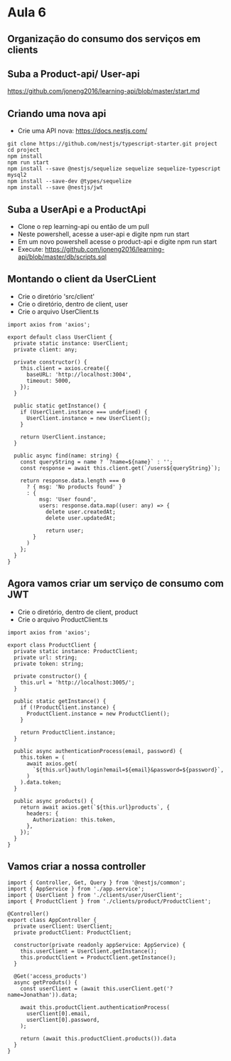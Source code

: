 # Aula 6

## Organização do consumo dos serviços em clients

## Suba a Product-api/ User-api

https://github.com/joneng2016/learning-api/blob/master/start.md

## Criando uma nova api


* Crie uma API nova: https://docs.nestjs.com/

```
git clone https://github.com/nestjs/typescript-starter.git project
cd project
npm install
npm run start
npm install --save @nestjs/sequelize sequelize sequelize-typescript mysql2
npm install --save-dev @types/sequelize
npm install --save @nestjs/jwt
```

## Suba a UserApi e a ProductApi

* Clone o rep learning-api ou então de um pull
* Neste powershell, acesse a user-api e digite npm run start
* Em um novo powershell acesse o product-api e digite npm run start
* Execute: https://github.com/joneng2016/learning-api/blob/master/db/scripts.sql



## Montando o client da UserCLient

* Crie o diretório 'src/client'
* Crie o diretório, dentro de client, user
* Crie o arquivo UserClient.ts

```
import axios from 'axios';

export default class UserClient {
  private static instance: UserClient;
  private client: any;

  private constructor() {
    this.client = axios.create({
      baseURL: 'http://localhost:3004',
      timeout: 5000,
    });
  }

  public static getInstance() {
    if (UserClient.instance === undefined) {
      UserClient.instance = new UserClient();
    }

    return UserClient.instance;
  }

  public async find(name: string) {
    const queryString = name ? `?name=${name}` : '';
    const response = await this.client.get(`/users${queryString}`);

    return response.data.length === 0 
      ? { msg: 'No products found' }
      : {
          msg: 'User found',
          users: response.data.map((user: any) => {
            delete user.createdAt;
            delete user.updatedAt;

            return user;
        }
      )
    };
  }
}

```



## Agora vamos criar um serviço de consumo com JWT

* Crie o diretório, dentro de client, product
* Crie o arquivo ProductClient.ts

```
import axios from 'axios';

export class ProductClient {
  private static instance: ProductClient;
  private url: string;
  private token: string;

  private constructor() {
    this.url = 'http://localhost:3005/';
  }

  public static getInstance() {
    if (!ProductClient.instance) {
      ProductClient.instance = new ProductClient();
    }

    return ProductClient.instance;
  }

  public async authenticationProcess(email, password) {
    this.token = (
      await axios.get(
        `${this.url}auth/login?email=${email}&password=${password}`,
      )
    ).data.token;
  }

  public async products() {
    return await axios.get(`${this.url}products`, {
      headers: {
        Authorization: this.token,
      },
    });
  }
}
```

## Vamos criar a nossa controller

```
import { Controller, Get, Query } from '@nestjs/common';
import { AppService } from './app.service';
import { UserClient } from './clients/user/UserClient';
import { ProductClient } from './clients/product/ProductClient';

@Controller()
export class AppController {
  private userClient: UserClient;
  private productClient: ProductClient;

  constructor(private readonly appService: AppService) {
    this.userClient = UserClient.getInstance();
    this.productClient = ProductClient.getInstance();
  }

  @Get('access_products')
  async getProduts() {
    const userClient = (await this.userClient.get('?name=Jonathan')).data;

    await this.productClient.authenticationProcess(
      userClient[0].email,
      userClient[0].password,
    );

    return (await this.productClient.products()).data 
  }
}
```
